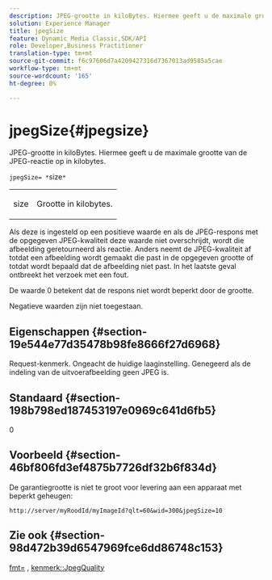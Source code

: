 ```yaml
---
description: JPEG-grootte in kiloBytes. Hiermee geeft u de maximale grootte van de JPEG-reactie op in kilobytes.
solution: Experience Manager
title: jpegSize
feature: Dynamic Media Classic,SDK/API
role: Developer,Business Practitioner
translation-type: tm+mt
source-git-commit: f6c97606d7a4209427316d7367013ad9585a5cae
workflow-type: tm+mt
source-wordcount: '165'
ht-degree: 0%

---
```



# jpegSize{#jpegsize}

JPEG-grootte in kiloBytes. Hiermee geeft u de maximale grootte van de JPEG-reactie op in kilobytes.

`jpegSize= *`size`*`

<table id="simpletable_EC2A8D8B65854B45B9CB184DA1069355"> 
 <tr class="strow"> 
  <td class="stentry"> <p><span class="codeph"> <span class="varname"> size</span></span> </p> </td> 
  <td class="stentry"> <p>Grootte in kilobytes. </p></td> 
 </tr> 
</table>

Als deze is ingesteld op een positieve waarde en als de JPEG-respons met de opgegeven JPEG-kwaliteit deze waarde niet overschrijdt, wordt die afbeelding geretourneerd als reactie. Anders neemt de JPEG-kwaliteit af totdat een afbeelding wordt gemaakt die past in de opgegeven grootte of totdat wordt bepaald dat de afbeelding niet past. In het laatste geval ontbreekt het verzoek met een fout.

De waarde 0 betekent dat de respons niet wordt beperkt door de grootte.

Negatieve waarden zijn niet toegestaan.

## Eigenschappen {#section-19e544e77d35478b98fe8666f27d6968}

Request-kenmerk. Ongeacht de huidige laaginstelling. Genegeerd als de indeling van de uitvoerafbeelding geen JPEG is.

## Standaard {#section-198b798ed187453197e0969c641d6fb5}

0

## Voorbeeld {#section-46bf806fd3ef4875b7726df32b6f834d}

De garantiegrootte is niet te groot voor levering aan een apparaat met beperkt geheugen:

`http://server/myRoodId/myImageId?qlt=60&wid=300&jpegSize=10`

## Zie ook {#section-98d472b39d6547969fce6dd86748c153}

[fmt=](../../../../../is-api/http-ref/image-serving-api-ref/c-http-protocol-reference/c-command-reference/r-is-http-fmt.md#reference-cdf10043423b45ba9fe15157fb3ae37a) ,  [kenmerk::JpegQuality](../../../../../is-api/image-catalog/image-serving-api-ref/c-image-catalog-reference/c-attributes-reference/r-jpegquality.md#reference-4a879e7c46024c8a898a9fd226f9eb09)

